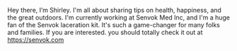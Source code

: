 Hey there, I’m Shirley. I'm all about sharing tips on health, happiness, and the great outdoors. I'm currently working at Senvok Med Inc, and I'm a huge fan of the Senvok laceration kit. It's such a game-changer for many folks and families. If you are interested. you should totally check it out at https://senvok.com
